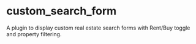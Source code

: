 # custom_search_form
A plugin to display custom real estate search forms with Rent/Buy toggle and property filtering.
